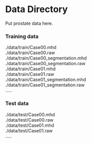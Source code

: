 # Data Directory

Put prostate data here. 

### Training data
./data/train/Case00.mhd  
./data/train/Case00.raw  
./data/train/Case00_segmentation.mhd  
./data/train/Case00_segmentation.raw  
./data/train/Case01.mhd  
./data/train/Case01.raw  
./data/train/Case01_segmentation.mhd  
./data/train/Case01_segmentation.raw  
.....

### Test data
./data/test/Case00.mhd  
./data/test/Case00.raw  
./data/test/Case01.mhd  
./data/test/Case01.raw  
.....


